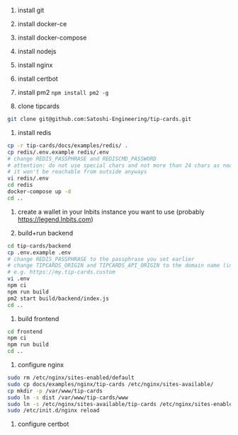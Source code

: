 1. install git
1. install docker-ce
1. install docker-compose
1. install nodejs
1. install nginx
1. install certbot
1. install pm2
`npm install pm2 -g`

1. clone tipcards
```bash
git clone git@github.com:Satoshi-Engineering/tip-cards.git
```

1. install redis
```bash
cp -r tip-cards/docs/examples/redis/ .
cp redis/.env.example redis/.env
# change REDIS_PASSPHRASE and REDISCMD_PASSWORD
# attention: do not use special chars and not more than 24 chars as nodejs redis client cannot handle it
# it won't be reachable from outside anyways
vi redis/.env
cd redis
docker-compose up -d
cd ..
```

1. create a wallet in your lnbits instance you want to use (probably https://legend.lnbits.com)

1. build+run backend
```bash
cd tip-cards/backend
cp .env.example .env
# change REDIS_PASSPHRASE to the passphrase you set earlier
# change TIPCARDS_ORIGIN and TIPCARDS_API_ORIGIN to the domain name (including protocol) that your tip-cards instance will run at
# e.g. https://my.tip-cards.custom
vi .env
npm ci
npm run build
pm2 start build/backend/index.js
cd ..
```

1. build frontend
```bash
cd frontend
npm ci
npm run build
cd ..
```

1. configure nginx
```bash
sudo rm /etc/nginx/sites-enabled/default
sudo cp docs/examples/nginx/tip-cards /etc/nginx/sites-available/
cp mkdir -p /var/www/tip-cards
sudo ln -s dist /var/www/tip-cards/www
sudo ln -s /etc/nginx/sites-available/tip-cards /etc/nginx/sites-enabled/tip-cards
sudo /etc/init.d/nginx reload
```

1. configure certbot
